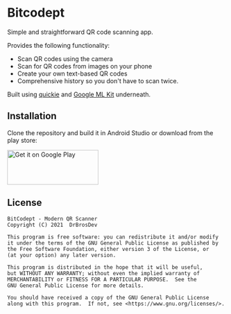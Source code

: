 # Bitcodept
Simple and straightforward QR code scanning app.

Provides the following functionality:
* Scan QR codes using the camera
* Scan for QR codes from images on your phone
* Create your own text-based QR codes
* Comprehensive history so you don't have to scan twice.

Built using [quickie](https://github.com/G00fY2/quickie) and [Google ML Kit](https://developers.google.com/ml-kit/vision/barcode-scanning) underneath.


## Installation
Clone the repository and build it in Android Studio or download from the play store:


<a href="https://play.google.com/store/apps/details?id=com.drbrosdev.qrscannerfromlib" target="_blank">
<img src="https://play.google.com/intl/en_us/badges/images/generic/en-play-badge.png" alt="Get it on Google Play" height="80" width="210"/></a>

## License
    BitCodept - Modern QR Scanner
    Copyright (C) 2021  DrBrosDev

    This program is free software: you can redistribute it and/or modify
    it under the terms of the GNU General Public License as published by
    the Free Software Foundation, either version 3 of the License, or
    (at your option) any later version.

    This program is distributed in the hope that it will be useful,
    but WITHOUT ANY WARRANTY; without even the implied warranty of
    MERCHANTABILITY or FITNESS FOR A PARTICULAR PURPOSE.  See the
    GNU General Public License for more details.

    You should have received a copy of the GNU General Public License
    along with this program.  If not, see <https://www.gnu.org/licenses/>.

